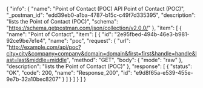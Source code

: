 {
  "info": {
    "name": "Point of Contact (POC) API Point of Contact (POC)",
    "_postman_id": "edd39eb0-a1ba-4787-b15c-c49f7d335395",
    "description": "lists the Point of Contact (POC)",
    "schema": "https://schema.getpostman.com/json/collection/v2.0.0/"
  },
  "item": [
    {
      "name": "Point of Contact",
      "item": [
        {
          "id": "2e95fbed-494b-46e3-b981-92ce9be7e1e4",
          "name": "poc",
          "request": {
            "url": "http://example.com/api/poc?city=city&company=company&domain=domain&first=first&handle=handle&last=last&middle=middle",
            "method": "GET",
            "body": {
              "mode": "raw"
            },
            "description": "lists the Point of Contact (POC)"
          },
          "response": [
            {
              "status": "OK",
              "code": 200,
              "name": "Response_200",
              "id": "e9d8f65a-e539-455e-9e7b-32a10bec8207"
            }
          ]
        }
      ]
    }
  ]
}